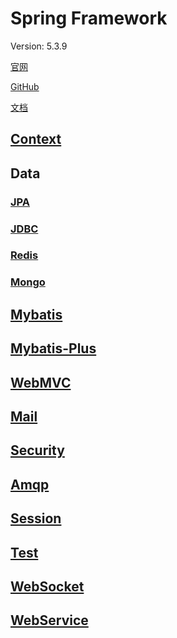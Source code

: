 # Spring Framework

Version: 5.3.9

[官网](https://spring.io)

[GitHub](https://github.com/spring-projects/spring-framework)

[文档](https://docs.spring.io/spring-framework/docs/current/reference/html/)

## [Context](./context)

## Data

### [JPA](./data/jpa)

### [JDBC](./data/jdbc)

### [Redis](./data/redis)

### [Mongo](./data/mongo)

## [Mybatis](./mybatis)

## [Mybatis-Plus](./mybatis-plus)

## [WebMVC](./webmvc)

## [Mail](./mail)

## [Security](./security)

## [Amqp](./amqp)

## [Session](./session)

## [Test](./test)

## [WebSocket](./websocket)

## [WebService](./webservice)
